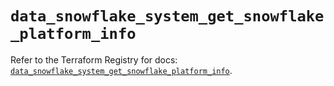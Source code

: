 # `data_snowflake_system_get_snowflake_platform_info`

Refer to the Terraform Registry for docs: [`data_snowflake_system_get_snowflake_platform_info`](https://registry.terraform.io/providers/snowflake-labs/snowflake/0.84.0/docs/data-sources/system_get_snowflake_platform_info).
